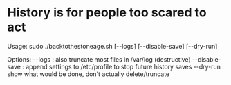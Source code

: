 # History is for people too scared to act

Usage:
sudo ./backtothestoneage.sh [--logs] [--disable-save] [--dry-run]

Options:
  --logs         : also truncate most files in /var/log (destructive)
  --disable-save : append settings to /etc/profile to stop future history saves
  --dry-run      : show what would be done, don't actually delete/truncate

